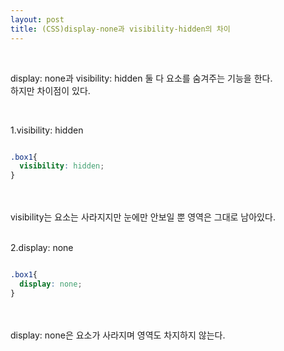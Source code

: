```yaml
---
layout: post
title: (CSS)display-none과 visibility-hidden의 차이
---
```


<br>

display: none과 visibility: hidden 둘 다 요소를 숨겨주는 기능을 한다.   
하지만 차이점이 있다.

<br>

1.visibility: hidden

``` css

.box1{
  visibility: hidden;
}

```
<br>

<br>
visibility는 요소는 사라지지만 눈에만 안보일 뿐 영역은 그대로 남아있다. 

<br>
<br>

2.display: none

``` css

.box1{
  display: none;
}

```
<br>

<br>
display: none은 요소가 사라지며 영역도 차지하지 않는다. 





<br>
